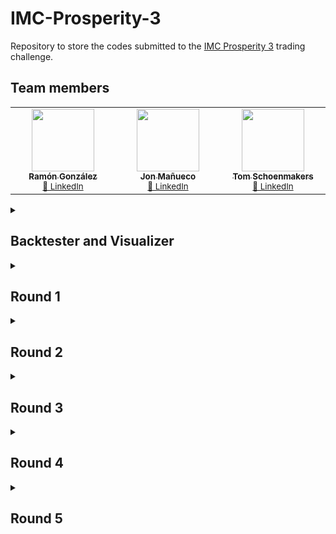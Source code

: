 # IMC-Prosperity-3
Repository to store the codes submitted to the [IMC Prosperity 3](https://prosperity.imc.com/) trading challenge.

## Team members

<!-- ALL-CONTRIBUTORS-LIST:START - Do not remove or modify this section -->
<!-- prettier-ignore-start -->
<!-- markdownlint-disable -->
<table>
  <tbody>
    <tr>
      <td align="center" valign="top" width="14.28%">
        <a href="https://github.com/ramongonzalezgv">
          <img src="https://avatars.githubusercontent.com/u/126335355?v=4" width="100px;" alt=""/>
          <br /><sub><b>Ramón González</b></sub></a>
        <br /><sub><a href="" title="LinkedIn">🔗 LinkedIn</a></sub>
      </td>
      <td align="center" valign="top" width="14.28%">
        <a href="https://github.com/jon-manueco">
          <img src="https://avatars.githubusercontent.com/u/126335353?v=4" width="100px;" alt=""/>
          <br /><sub><b>Jon Mañueco</b></sub></a>
        <br /><sub><a href="" title="LinkedIn">🔗 LinkedIn</a></sub>
      </td>
      <td align="center" valign="top" width="14.28%">
        <a href="https://github.com/TomSchoenmakers">
          <img src="https://avatars.githubusercontent.com/u/48713054?v=4" width="100px;" alt=""/>
          <br /><sub><b>Tom Schoenmakers</b></sub></a>
        <br /><sub><a href="" title="LinkedIn">🔗 LinkedIn</a></sub>
      </td>
    </tr>
  </tbody>
</table>

<details>
<summary><h2>Backtester and Visualizer</h2></summary>

For the challenge we used   [Jmerle's Prosperity 3 backtester](https://github.com/jmerle/imc-prosperity-3-backtester). The output it generates closely matches the format of the output generated by the official submission environment and is therefore compatible with his [Prosperity 3 Visualizer](https://github.com/jmerle/imc-prosperity-3-visualizer) that we also used as it was very useful to se the performance of our trading bots. The basic usage can be found in [Jmerle's repository](https://github.com/jmerle/imc-prosperity-3-backtester/blob/master/README.md). We copied the basic usage guide here for simplicity:

## Backtester and visualizer usage

Basic usage:
```sh
# Install the latest version of the backtester
$ pip install -U prosperity3bt

# Run the backtester on an algorithm using all data from round 0
$ prosperity3bt <path to algorithm file> 0
```

Run `pip install -U prosperity3bt` again when you want to update the backtester to the latest version.

Some more usage examples:
```sh
# Backtest on all days from round 1
$ prosperity3bt example/starter.py 1

# Backtest on round 1 day 0
$ prosperity3bt example/starter.py 1-0

# Backtest on round 1 day -1 and round 1 day 0
$ prosperity3bt example/starter.py 1--1 1-0

# Backtest on all days from rounds 1 and 2
$ prosperity3bt example/starter.py 1 2

# Merge profit and loss across days
$ prosperity3bt example/starter.py 1 --merge-pnl
```

Jmerle's backtester also integrates seamlesly with his visualizer, which can also be opened automatically after backtesting from the command line. Additionaly he provides some handy functions to manage the output or debug the trading algorithms.
```sh
# Automatically open the result in the visualizer when done. Assumes your algorithm logs in the visualizer's expected format
$ prosperity3bt example/starter.py 1 --vis

# Write algorithm output to custom file
$ prosperity3bt example/starter.py 1 --out example.log

# Skip saving the output log to a file
$ prosperity3bt example/starter.py 1 --no-out

# Backtest on custom data
# Requires the value passed to `--data` to be a path to a directory that is similar in structure to https://github.com/jmerle/imc-prosperity-3-backtester/tree/master/prosperity3bt/resources
$ prosperity3bt example/starter.py 1 --data prosperity3bt/resources

# Print trader's output to stdout while running
# This may be helpful when debugging a broken trader
$ prosperity3bt example/starter.py 1 --print
```

</details>

<details>
<summary><h2>Round 1</h2></summary>

</details>

<details>
<summary><h2>Round 2</h2></summary>

</details>

<details>
<summary><h2>Round 3</h2></summary>

</details>

<details>
<summary><h2>Round 4</h2></summary>

</details>

<details>
<summary><h2>Round 5</h2></summary>

</details>
